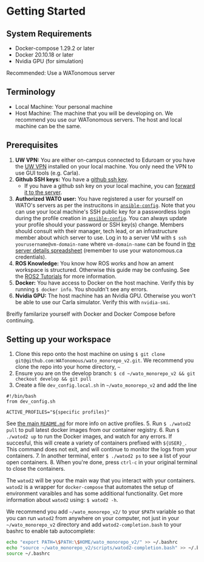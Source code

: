# Getting Started

## System Requirements
- Docker-compose 1.29.2 or later
- Docker 20.10.18 or later
- Nvidia GPU (for simulation)

Recommended: Use a WATonomous server 

## Terminology
- Local Machine: Your personal machine
- Host Machine: The machine that you will be developing on. We recommend you use our WATonomous servers. The host and local machine can be the same.

## Prerequisites

1. **UW VPN:** You are either on-campus connected to Eduroam or you have the [UW VPN](https://uwaterloo.ca/information-systems-technology/services/virtual-private-network-vpn) installed on your local machine. You only need the VPN to use GUI tools (e.g. Carla).
2. **Github SSH keys:** You have a [github ssh key](https://docs.github.com/en/authentication/connecting-to-github-with-ssh/generating-a-new-ssh-key-and-adding-it-to-the-ssh-agent).
    * If you have a github ssh key on your local machine, you can [forward it to the server](https://docs.github.com/en/developers/overview/using-ssh-agent-forwarding).
3. **Authorized WATO user:** You have registered a user for yourself on WATO's servers as per the instrucitons in [`ansible-config`](https://git.uwaterloo.ca/WATonomous/ansible-config). Note that you can use your local machine's SSH public key for a passwordless login during the profile creation in [`ansible-config`](https://git.uwaterloo.ca/WATonomous/ansible-config). You can always update your profile should your password or SSH key(s) change. Members should consult with their manager, tech lead, or an infrastructure member about which server to use. Log in to a server VM with `$ ssh yourusername@vm-domain-name` where `vm-domain-name` can be found in [the server details spreadsheet](https://docs.google.com/spreadsheets/d/141TjJNwrWngtkDIp-4q6c1888kq4EBy0wa3FsS29BnE) (remember to use your watonomous.ca credentials).
4. **ROS Knowledge:** You know how ROS works and how an ament workspace is structured. Otherwise this guide may be confusing. See the [ROS2 Tutorials](http://docs.ros.org.ros.informatik.uni-freiburg.de/en/foxy/Tutorials.html) for more information.
5. **Docker:** You have access to Docker on the host machine. Verify this by running `$ docker info`. You shouldn't see any errors.
6. **Nvidia GPU:** The host machine has an Nvidia GPU. Otherwise you won't be able to use our Carla simulator. Verify this with `nvidia-smi`.

Breifly familarize yourself with Docker and Docker Compose before continuing.

## Setting up your workspace

1. Clone this repo onto the host machine on using `$ git clone git@github.com:WATonomous/wato_monorepo_v2.git`. We recommend you clone the repo into your home directory, `~`
2. Ensure you are on the develop branch: `$ cd ~/wato_monorepo_v2 && git checkout develop && git pull`
4. Create a file `dev_config.local.sh` in `~/wato_monorepo_v2` and add the line 
```
#!/bin/bash
from dev_config.sh

ACTIVE_PROFILES="${specific profiles}"
```
See [the main `README.md`](https://git.uwaterloo.ca/WATonomous/wato_monorepo/-/blob/develop/README.md#profiles) for more info on active profiles.
5. Run `$ ./watod2 pull` to pull latest docker images from our container registry.
6. Run `$ ./watod2 up` to run the Docker images, and watch for any errors. If succesful, this will create a variety of containers prefixed with `${USER}_`. This command does not exit, and will continue to monitor the logs from your containers.
7. In another terminal, enter `$ ./watod2 ps` to see a list of your open containers.
8. When you're done, press `ctrl-c` in your original terminal to close the containers. 

The `watod2` will be your the main way that you interact with your containers. `watod2` is a wrapper for `docker-compose` that automates the setup of environment varaibles and has some additional functionality. Get more information about `watod2` using: `$ watod2 -h`.

We recommend you add `~/wato_monorepo_v2/` to your `$PATH` variable so that you can run `watod2` from anywhere on your computer, not just in your `~/wato_monorepo_v2` directory and add `watod2-completion.bash` to your bashrc to enable tab autocomplete:
```bash
echo "export PATH=\$PATH:\$HOME/wato_monorepo_v2/" >> ~/.bashrc
echo "source ~/wato_monorepo_v2/scripts/watod2-completion.bash" >> ~/.bashrc
source ~/.bashrc
```
